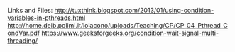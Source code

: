 Links and Files:
http://tuxthink.blogspot.com/2013/01/using-condition-variables-in-pthreads.html
http://home.deib.polimi.it/loiacono/uploads/Teaching/CP/CP_04_Pthread_CondVar.pdf
https://www.geeksforgeeks.org/condition-wait-signal-multi-threading/
